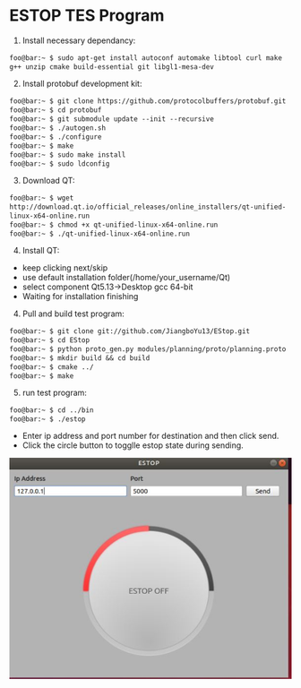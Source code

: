 # **ESTOP TES Program** 


[//]: # (Image References)

[screenshot]: ./screenshot/gui.JPG


1. Install necessary dependancy:
```console
foo@bar:~ $ sudo apt-get install autoconf automake libtool curl make g++ unzip cmake build-essential git libgl1-mesa-dev 
```
2. Install protobuf development kit:
```console
foo@bar:~ $ git clone https://github.com/protocolbuffers/protobuf.git
foo@bar:~ $ cd protobuf
foo@bar:~ $ git submodule update --init --recursive
foo@bar:~ $ ./autogen.sh
foo@bar:~ $ ./configure
foo@bar:~ $ make
foo@bar:~ $ sudo make install
foo@bar:~ $ sudo ldconfig
```
3. Download QT:
```console
foo@bar:~ $ wget http://download.qt.io/official_releases/online_installers/qt-unified-linux-x64-online.run
foo@bar:~ $ chmod +x qt-unified-linux-x64-online.run 
foo@bar:~ $ ./qt-unified-linux-x64-online.run
```
4. Install QT:
- keep clicking next/skip
- use default installation folder(/home/your_username/Qt)
- select component Qt5.13->Desktop gcc 64-bit
- Waiting for installation finishing
4. Pull and build test program:
```console
foo@bar:~ $ git clone git://github.com/JiangboYu13/EStop.git
foo@bar:~ $ cd EStop
foo@bar:~ $ python proto_gen.py modules/planning/proto/planning.proto
foo@bar:~ $ mkdir build && cd build
foo@bar:~ $ cmake ../
foo@bar:~ $ make 

```
5. run test program:
```console
foo@bar:~ $ cd ../bin
foo@bar:~ $ ./estop
```
- Enter ip address and port number for destination and then click send. 
- Click the circle button to togglle estop state during sending. 

![screenshot][screenshot]
	


